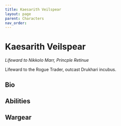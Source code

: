 ```yaml
---
title: Kaesarith Veilspear
layout: page
parent: Characters
nav_order: 
---
```

# Kaesarith Veilspear
*Lifeward to Nikkolo Marr, Princple Retinue*  

Lifeward to the Rogue Trader, outcast Drukhari incubus.

## Bio


## Abilities


## Wargear

